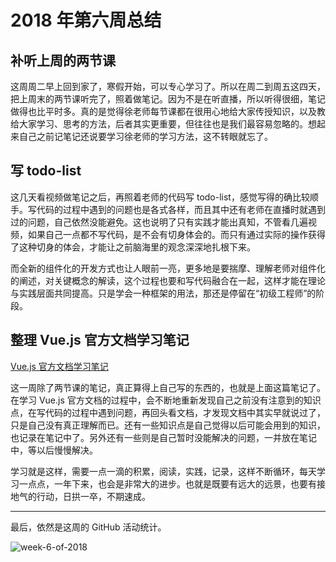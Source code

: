 # 2018 年第六周总结

## 补听上周的两节课

这周周二早上回到家了，寒假开始，可以专心学习了。所以在周二到周五这四天，把上周末的两节课听完了，照着做笔记。因为不是在听直播，所以听得很细，笔记做得也比平时多。真的是觉得徐老师每节课都在很用心地给大家传授知识，以及教给大家学习、思考的方法，后者其实更重要，但往往也是我们最容易忽略的。想起来自己之前记笔记还说要学习徐老师的学习方法，这不转眼就忘了。

## 写 todo-list

这几天看视频做笔记之后，再照着老师的代码写 todo-list，感觉写得的确比较顺手。写代码的过程中遇到的问题也是各式各样，而且其中还有老师在直播时就遇到过的问题，自己依然没能避免。这也说明了只有实践才能出真知，不管看几遍视频，如果自己一点都不写代码，是不会有切身体会的。而只有通过实际的操作获得了这种切身的体会，才能让之前脑海里的观念深深地扎根下来。

而全新的组件化的开发方式也让人眼前一亮，更多地是要揣摩、理解老师对组件化的阐述，对关键概念的解读，这个过程也要和写代码融合在一起，这样才能在理论与实践层面共同提高。只是学会一种框架的用法，那还是停留在“初级工程师”的阶段。

## 整理 Vue.js 官方文档学习笔记

[Vue.js 官方文档学习笔记](http://xugaoyang.com/post/5a7b0705a8404c2b118fe7bd)

这一周除了两节课的笔记，真正算得上自己写的东西的，也就是上面这篇笔记了。在学习 Vue.js 官方文档的过程中，会不断地重新发现自己之前没有注意到的知识点，在写代码的过程中遇到问题，再回头看文档，才发现文档中其实早就说过了，只是自己没有真正理解而已。还有一些知识点是自己觉得以后可能会用到的知识，也记录在笔记中了。另外还有一些则是自己暂时没能解决的问题，一并放在笔记中，等以后慢慢解决。

学习就是这样，需要一点一滴的积累，阅读，实践，记录，这样不断循环，每天学习一点点，一年下来，也会是非常大的进步。也就是既要有远大的远景，也要有接地气的行动，日拱一卒，不期速成。

---

最后，依然是这周的 GitHub 活动统计。

![week-6-of-2018](http://owve9bvtw.bkt.clouddn.com/FsPEsq1T5TesxHteFSnVt2HYWfLb)
